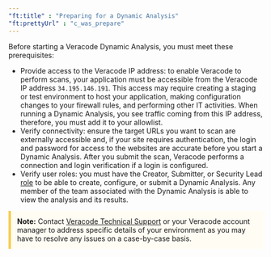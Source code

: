 ```yaml
---
"ft:title" : "Preparing for a Dynamic Analysis"
"ft:prettyUrl" : "c_was_prepare"
---
```

Before starting a Veracode Dynamic Analysis, you must meet these prerequisites:

- Provide access to the Veracode IP address: to enable Veracode to perform scans, your application must be accessible from the Veracode IP address `34.195.146.191`. This access may require creating a staging or test environment to host your application, making configuration changes to your firewall rules, and performing other IT activities. When running a Dynamic Analysis, you see traffic coming from this IP address, therefore, you must add it to your allowlist.
- Verify connectivity: ensure the target URLs you want to scan are externally accessible and, if your site requires authentication, the login and password for access to the websites are accurate before you start a Dynamic Analysis. After you submit the scan, Veracode performs a connection and login verification if a login is configured.
- Verify user roles: you must have the Creator, Submitter, or Security Lead [role](https://docs.veracode.com/r/c_role_permissions) to be able to create, configure, or submit a Dynamic Analysis. Any member of the team associated with the Dynamic Analysis is able to view the analysis and its results.

<p style="background-color:#FFFCF3; padding: 12px; border-left: 5px solid #F7CD55;"><b>Note:</b> Contact <a href="https://docs.veracode.com/r/start_support">Veracode Technical Support</a> or your Veracode account manager to address specific details of your environment as you may have to resolve any issues on a case-by-case basis.</p>